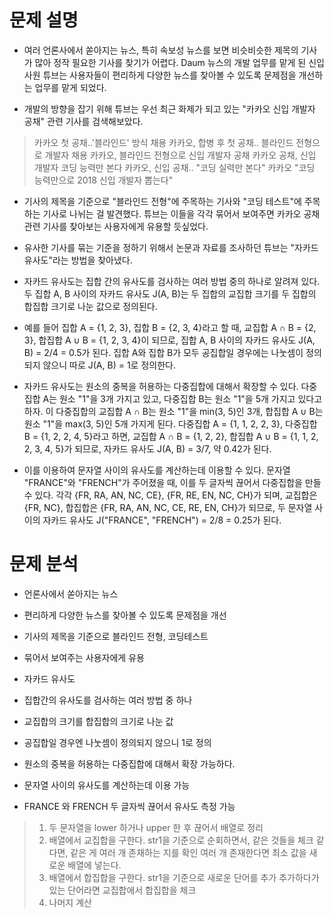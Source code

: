 # 문제 설명

- 여러 언론사에서 쏟아지는 뉴스, 특히 속보성 뉴스를 보면 비슷비슷한 제목의 기사가 많아 정작 필요한 기사를 찾기가 어렵다. Daum 뉴스의 개발 업무를 맡게 된 신입사원 튜브는 사용자들이 편리하게 다양한 뉴스를 찾아볼 수 있도록 문제점을 개선하는 업무를 맡게 되었다.

- 개발의 방향을 잡기 위해 튜브는 우선 최근 화제가 되고 있는 "카카오 신입 개발자 공채" 관련 기사를 검색해보았다.

> 카카오 첫 공채..'블라인드' 방식 채용
> 카카오, 합병 후 첫 공채.. 블라인드 전형으로 개발자 채용
> 카카오, 블라인드 전형으로 신입 개발자 공채
> 카카오 공채, 신입 개발자 코딩 능력만 본다
> 카카오, 신입 공채.. "코딩 실력만 본다"
> 카카오 "코딩 능력만으로 2018 신입 개발자 뽑는다"

- 기사의 제목을 기준으로 "블라인드 전형"에 주목하는 기사와 "코딩 테스트"에 주목하는 기사로 나뉘는 걸 발견했다. 튜브는 이들을 각각 묶어서 보여주면 카카오 공채 관련 기사를 찾아보는 사용자에게 유용할 듯싶었다.

- 유사한 기사를 묶는 기준을 정하기 위해서 논문과 자료를 조사하던 튜브는 "자카드 유사도"라는 방법을 찾아냈다.

- 자카드 유사도는 집합 간의 유사도를 검사하는 여러 방법 중의 하나로 알려져 있다. 두 집합 A, B 사이의 자카드 유사도 J(A, B)는 두 집합의 교집합 크기를 두 집합의 합집합 크기로 나눈 값으로 정의된다.

- 예를 들어 집합 A = {1, 2, 3}, 집합 B = {2, 3, 4}라고 할 때, 교집합 A ∩ B = {2, 3}, 합집합 A ∪ B = {1, 2, 3, 4}이 되므로, 집합 A, B 사이의 자카드 유사도 J(A, B) = 2/4 = 0.5가 된다. 집합 A와 집합 B가 모두 공집합일 경우에는 나눗셈이 정의되지 않으니 따로 J(A, B) = 1로 정의한다.

- 자카드 유사도는 원소의 중복을 허용하는 다중집합에 대해서 확장할 수 있다. 다중집합 A는 원소 "1"을 3개 가지고 있고, 다중집합 B는 원소 "1"을 5개 가지고 있다고 하자. 이 다중집합의 교집합 A ∩ B는 원소 "1"을 min(3, 5)인 3개, 합집합 A ∪ B는 원소 "1"을 max(3, 5)인 5개 가지게 된다. 다중집합 A = {1, 1, 2, 2, 3}, 다중집합 B = {1, 2, 2, 4, 5}라고 하면, 교집합 A ∩ B = {1, 2, 2}, 합집합 A ∪ B = {1, 1, 2, 2, 3, 4, 5}가 되므로, 자카드 유사도 J(A, B) = 3/7, 약 0.42가 된다.

- 이를 이용하여 문자열 사이의 유사도를 계산하는데 이용할 수 있다. 문자열 "FRANCE"와 "FRENCH"가 주어졌을 때, 이를 두 글자씩 끊어서 다중집합을 만들 수 있다. 각각 {FR, RA, AN, NC, CE}, {FR, RE, EN, NC, CH}가 되며, 교집합은 {FR, NC}, 합집합은 {FR, RA, AN, NC, CE, RE, EN, CH}가 되므로, 두 문자열 사이의 자카드 유사도 J("FRANCE", "FRENCH") = 2/8 = 0.25가 된다.

# 문제 분석

- 언론사에서 쏟아지는 뉴스
- 편리하게 다양한 뉴스를 찾아볼 수 있도록 문제점을 개선
- 기사의 제목을 기준으로 블라인드 전형, 코딩테스트
- 묶어서 보여주는 사용자에게 유용
- 자카드 유사도
- 집합간의 유사도를 검사하는 여러 방법 중 하나
- 교집합의 크기를 합집합의 크기로 나눈 값
- 공집합일 경우엔 나눗셈이 정의되지 않으니 1로 정의
- 원소의 중복을 허용하는 다중집합에 대해서 확장 가능하다.

- 문자열 사이의 유사도를 계산하는데 이용 가능
- FRANCE 와 FRENCH 두 글자씩 끊어서 유사도 측정 가능

> 1. 두 문자열을 lower 하거나 upper 한 후 끊어서 배열로 정리
> 2. 배열에서 교집합을 구한다.
>    str1을 기준으로 순회하면서, 같은 것들을 체크
>    같다면, 같은 게 여러 개 존재하는 지를 확인
>    여러 개 존재한다면 최소 값을 새로운 배열에 넣는다.
> 3. 배열에서 합집합을 구한다.
>    str1을 기준으로 새로운 단어를 추가
>    추가하다가 있는 단어라면 교집합에서 합집합을 체크
> 4. 나머지 계산
